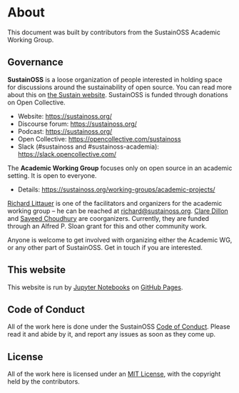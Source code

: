 # About

This document was built by contributors from the SustainOSS Academic Working Group.

## Governance

**SustainOSS** is a loose organization of people interested in holding space for discussions around the sustainability of open source. You can read more about this on [the Sustain website](https://sustainoss.org/). SustainOSS is funded through donations on Open Collective.
  - Website: https://sustainoss.org/
  - Discourse forum: https://sustainoss.org/
  - Podcast: https://sustainoss.org/
  - Open Collective: https://opencollective.com/sustainoss
  - Slack (#sustainoss and #sustainoss-academia): https://slack.opencollective.com/

The **Academic Working Group** focuses only on open source in an academic setting. It is open to everyone.
  - Details: https://sustainoss.org/working-groups/academic-projects/

[Richard Littauer](https://burntfen.com) is one of the facilitators and organizers for the academic working group – he can be reached at [richard@sustainoss.org](mailto:richard@sustainoss.org). [Clare Dillon](https://ie.linkedin.com/in/claredillon) and [Sayeed Choudhury](https://www.linkedin.com/in/sayeed-choudhury-4184015/) are coorganizers. Currently, they are funded through an Alfred P. Sloan grant for this and other community work.

Anyone is welcome to get involved with organizing either the Academic WG, or any other part of SustainOSS. Get in touch if you are interested.

## This website

This website is run by [Jupyter Notebooks](https://jupyterbook.org/en/stable/) on [GitHub Pages](https://pages.github.com/).

## Code of Conduct

All of the work here is done under the SustainOSS [Code of Conduct](https://sustainoss.org/code-of-conduct/). Please read it and abide by it, and report any issues as soon as they come up.

## License

All of the work here is licensed under an [MIT License](./LICENSE), with the copyright held by the contributors. 
